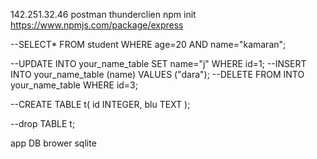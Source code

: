 142.251.32.46
postman
thunderclien
npm init
https://www.npmjs.com/package/express

--SELECT* FROM student WHERE age=20 AND name="kamaran";

--UPDATE INTO your_name_table SET name="j" WHERE id=1;
--INSERT INTO your_name_table (name) VALUES ("dara");
--DELETE FROM INTO your_name_table WHERE id=3;

--CREATE TABLE t(
id INTEGER,
blu TEXT
);

--drop TABLE t;

app DB brower sqlite
